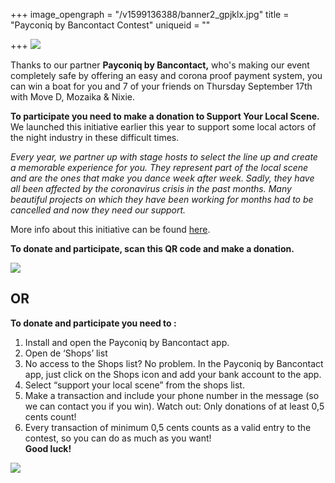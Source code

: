 +++
image_opengraph = "/v1599136388/banner2_gpjklx.jpg"
title = "Payconiq by Bancontact Contest"
uniqueid = ""

+++
![](https://res.cloudinary.com/dxswtxauo/image/upload/w_1000/f_auto/v1599136388/banner2_gpjklx.jpg)

Thanks to our partner **Payconiq by Bancontact,** who's making our event completely safe by offering an easy and corona proof payment system, you can win a boat for you and 7 of your friends on Thursday September 17th with Move D, Mozaika & Nixie.

**To participate you need to make a donation to Support Your Local Scene.** We launched this initiative earlier this year to support some local actors of the night industry in these difficult times.

_Every year, we partner up with stage hosts to select the line up and create a memorable experience for you. They represent part of the local scene and are the ones that make you dance week after week. Sadly, they have all been affected by the coronavirus crisis in the past months. Many beautiful projects on which they have been working for months had to be cancelled and now they need our support._

More info about this initiative can be found [here](https://www.paradisecity.be/support-your-local-scene/).

**To donate and participate, scan this QR code and make a donation.**

![](https://res.cloudinary.com/dxswtxauo/image/upload/w_1000/f_auto/v1593081314/qr-code-2-FINAL-website_kqxq59.png)

## OR

**To donate and participate you need to :**

1. Install and open the Payconiq by Bancontact app.
2. Open de ‘Shops’ list
3. No access to the Shops list? No problem. In the Payconiq by Bancontact app, just click on the Shops icon and add your bank account to the app.
4. Select “support your local scene” from the shops list.
5. Make a transaction and include your phone number in the message (so we can contact you if you win). Watch out: Only donations of at least 0,5 cents count!
6. Every transaction of minimum 0,5 cents counts as a valid entry to the contest, so you can do as much as you want!  
   **Good luck!**

![](https://res.cloudinary.com/dxswtxauo/image/upload/w_1000/f_auto/v1599058416/_06A5724_dnnbz0.jpg)